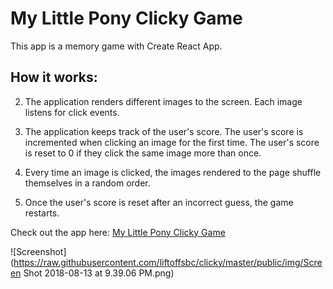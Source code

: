 # My Little Pony Clicky Game

This app is a memory game with Create React App. 

## How it works:

2. The application renders different images to the screen. Each image listens for click events.

3. The application keeps track of the user's score. The user's score is incremented when clicking an image for the first time. The user's score is reset to 0 if they click the same image more than once.

4. Every time an image is clicked, the images rendered to the page shuffle themselves in a random order.

5. Once the user's score is reset after an incorrect guess, the game restarts.

Check out the app here:
[My Little Pony Clicky Game](https://liftoffsbc.github.io/clickygame/)

![Screenshot](https://raw.githubusercontent.com/liftoffsbc/clicky/master/public/img/Screen Shot 2018-08-13 at 9.39.06 PM.png)




